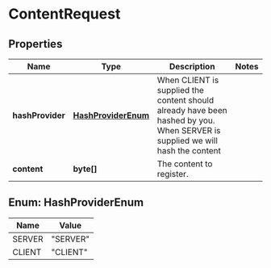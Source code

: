 
# ContentRequest

## Properties
Name | Type | Description | Notes
------------ | ------------- | ------------- | -------------
**hashProvider** | [**HashProviderEnum**](#HashProviderEnum) | When CLIENT is supplied the content should already have been hashed by you. When SERVER is supplied we will hash the content | 
**content** | **byte[]** | The content to register. | 


<a name="HashProviderEnum"></a>
## Enum: HashProviderEnum
Name | Value
---- | -----
SERVER | &quot;SERVER&quot;
CLIENT | &quot;CLIENT&quot;



